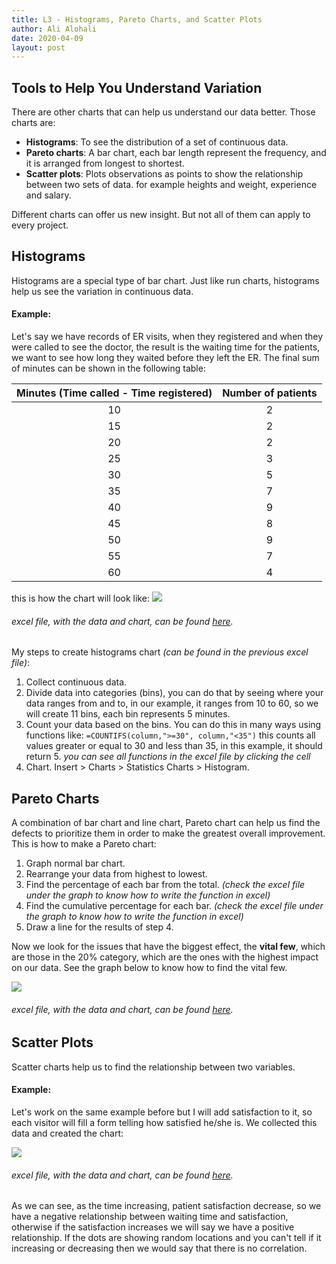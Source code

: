 ```yaml
---
title: L3 - Histograms, Pareto Charts, and Scatter Plots
author: Ali Alohali
date: 2020-04-09
layout: post
---
```



## Tools to Help You Understand Variation

There are other charts that can help us understand our data better. Those charts are:

 - **Histograms**: To see the distribution of a set of continuous data.
 - **Pareto charts**: A bar chart, each bar length represent the frequency, and it is arranged from longest to shortest.
 - **Scatter plots**: Plots observations as points to show the relationship between two sets of data. for example heights and weight, experience and salary.

Different charts can offer us new insight. But not all of them can apply to every project. 

## Histograms

Histograms are a special type of bar chart. Just like run charts, histograms help us see the variation in continuous data. 
#### Example:
Let's say we have records of ER visits, when they registered and when they were called to see the doctor, the result is the waiting time for the patients, we want to see how long they waited before they left the ER. The final sum of minutes can be shown in the following table:

|Minutes (Time called - Time registered)|Number of patients|
|:--:|:--:|
|10|2|
|15|2|
|20|2|
|25|3|
|30|5|
|35|7|
|40|9|
|45|8|
|50|9|
|55|7|
|60|4|

this is how the chart will look like:
![](/IHI-QI104/img/L3-1.jpg)

###### excel file, with the data and chart, can be found [here](/IHI-QI104/xlsx/L3-1.xlsx).

My steps to create histograms chart *(can be found in the previous excel file)*:

 1. Collect continuous data.
 2. Divide data into categories (bins), you can do that by seeing where your data ranges from and to, in our example, it ranges from 10 to 60, so we will create 11 bins, each bin represents 5 minutes.
 3. Count your data based on the bins. You can do this in many ways using functions like: `=COUNTIFS(column,">=30", column,"<35")` this counts all values greater or equal to 30 and less than 35, in this example, it should return 5. *you can see all functions in the excel file by clicking the cell*
 4. Chart. Insert > Charts > Statistics Charts > Histogram.


## Pareto Charts

A combination of bar chart and line chart, Pareto chart can help us find the defects to prioritize them in order to make the greatest overall improvement. This is how to make a Pareto chart:

 1. Graph normal bar chart.
 2. Rearrange your data from highest to lowest.
 3. Find the percentage of each bar from the total. *(check the excel file under the graph to know how to write the function in excel)*
 4. Find the cumulative percentage for each bar. *(check the excel file under the graph to know how to write the function in excel)*
 5. Draw a line for the results of step 4.

Now we look for the issues that have the biggest effect, the **vital few**, which are those in the 20% category, which are the ones with the highest impact on our data. See the graph below to know how to find the vital few.

![](/IHI-QI104/img/L3-2.jpg)

###### excel file, with the data and chart, can be found [here](/IHI-QI104/xlsx/L3-2.xlsx).


## Scatter Plots

Scatter charts help us to find the relationship between two variables. 

#### Example:
Let's work on the same example before but I will add satisfaction to it, so each visitor will fill a form telling how satisfied he/she is. We collected this data and created the chart:

![](/IHI-QI104/img/L3-3.jpg)

###### excel file, with the data and chart, can be found [here](/IHI-QI104/xlsx/L3-3.xlsx).

As we can see, as the time increasing, patient satisfaction decrease, so we have a negative relationship between waiting time and satisfaction, otherwise if the satisfaction increases we will say we have a positive relationship. If the dots are showing random locations and you can't tell if it increasing or decreasing then we would say that there is no correlation.
